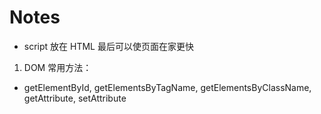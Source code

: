 # Notes

- script 放在 HTML 最后可以使页面在家更快

1. DOM
常用方法：

- getElementById, getElementsByTagName, getElementsByClassName, getAttribute, setAttribute
